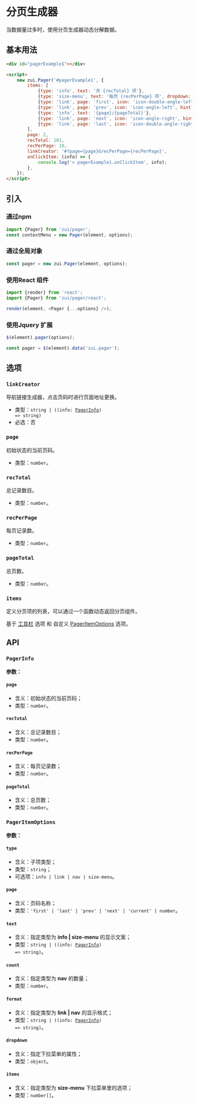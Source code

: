 # 分页生成器

当数据量过多时，使用分页生成器动态分解数据。

## 基本用法

<Example>
  <div id="pagerExample1"></div>
</Example>

```html
<div id="pagerExample1"></div>

<script>
    new zui.Pager('#pagerExample1', {
        items: [
            {type: 'info', text: '共 {recTotal} 项'},
            {type: 'size-menu', text: '每页 {recPerPage} 项', dropdown: {placement: 'top'}},
            {type: 'link', page: 'first', icon: 'icon-double-angle-left', hint: '第一页'},
            {type: 'link', page: 'prev', icon: 'icon-angle-left', hint: '上一页'},
            {type: 'info', text: '{page}/{pageTotal}'},
            {type: 'link', page: 'next', icon: 'icon-angle-right', hint: '下一页'},
            {type: 'link', page: 'last', icon: 'icon-double-angle-right', hint: '最后一页'},
        ],
        page: 2,
        recTotal: 101,
        recPerPage: 10,
        linkCreator: '#?page={page}&recPerPage={recPerPage}',
        onClickItem: (info) => {
            console.log('> pagerExample1.onClickItem', info);
        },
    });
</script>
```

## 引入

### 通过npm

```js
import {Pager} from 'zui/pager';
const contextMenu = new Pager(element, options);
```

### 通过全局对象

```js
const pager = new zui.Pager(element, options);
```

### 使用React 组件

```js
import {render} from 'react';
import {Pager} from 'zui/pager/react';

render(element, <Pager {...options} />);
```

### 使用Jquery 扩展

```js
$(element).pager(options);

const pager = $(element).data('zui.pager');
```

## 选项

### `linkCreator`

导航链接生成器，点击页码时进行页面地址更换。

* 类型：<code>string | ((info: [PagerInfo](#pagerinfo)) => string)</code>
* 必选：否

### `page`

初始状态的当前页码。

* 类型：`number`。

### `recTotal`

总记录数目。

* 类型：`number`。

### `recPerPage`

每页记录数。

* 类型：`number`。

### `pageTotal`

总页数。

* 类型：`number`。

### `items`

定义分页项的列表，可以通过一个函数动态返回分页组件。

基于 [工具栏](/lib/components/toolbar/js.html#选项) 选项 和 自定义 [PagerItemOptions](#pageritemoptions) 选项。


## API

### `PagerInfo`

**参数：**

#### `page`

* 含义：初始状态的当前页码；
* 类型：`number`。

#### `recTotal`

* 含义：总记录数目；
* 类型：`number`。

#### `recPerPage`

* 含义：每页记录数；
* 类型：`number`。

#### `pageTotal`

* 含义：总页数；
* 类型：`number`。

### `PagerItemOptions`

**参数：**

#### `type`

* 含义：子项类型；
* 类型：`string`；
* 可选项：`info | link | nav | size-menu`。

#### `page`

* 含义：页码名称；
* 类型：`'first' | 'last' | 'prev' | 'next' | 'current' | number`。

#### `text`

* 含义：指定类型为 **info | size-menu** 的显示文案；
* 类型：<code>string | ((info: [PagerInfo](#pagerinfo)) => string)</code>。

#### `count`

* 含义：指定类型为 **nav** 的数量；
* 类型：`number`。

    
#### `format`

* 含义：指定类型为 **link | nav** 的显示格式；
* 类型：<code>string | ((info: [PagerInfo](#pagerinfo)) => string)</code>。

#### `dropdown`

* 含义：指定下拉菜单的属性；
* 类型：`object`。

#### `items`

* 含义：指定类型为 **size-menu** 下拉菜单里的选项；
* 类型：`number[]`。




<script>
export default {
    mounted() {
        onZUIReady(() => {
            new zui.Pager('#pagerExample1', {
                items: [
                    {type: 'info', text: '共 {recTotal} 项'},
                    {type: 'size-menu', text: '每页 {recPerPage} 项', dropdown: {placement: 'top'}},
                    {type: 'link', page: 'first', icon: 'icon-double-angle-left', hint: '第一页'},
                    {type: 'link', page: 'prev', icon: 'icon-angle-left', hint: '上一页'},
                    {type: 'info', text: '{page}/{pageTotal}'},
                    {type: 'link', page: 'next', icon: 'icon-angle-right', hint: '下一页'},
                    {type: 'link', page: 'last', icon: 'icon-double-angle-right', hint: '最后一页'},
                ],
                page: 2,
                recTotal: 101,
                recPerPage: 10,
                linkCreator: '#?page={page}&recPerPage={recPerPage}',
                onClickItem: (info) => {
                    console.log('> pagerExample1.onClickItem', info);
                },
            });
        })
    },
}
</script>